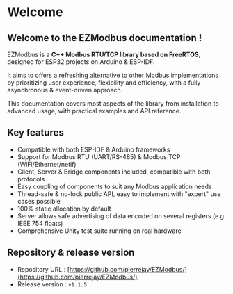 # Welcome

## Welcome to the EZModbus documentation !

EZModbus is a **C++ Modbus RTU/TCP library based on FreeRTOS**, designed for ESP32 projects on Arduino & ESP-IDF.

It aims to offers a refreshing alternative to other Modbus implementations by prioritizing user experience, flexibility and efficiency, with a fully asynchronous & event-driven approach.

This documentation covers most aspects of the library from installation to advanced usage, with practical examples and API reference.

## Key features

- Compatible with both ESP-IDF & Arduino frameworks
- Support for Modbus RTU (UART/RS-485) & Modbus TCP (WiFi/Ethernet/netif)
- Client, Server & Bridge components included, compatible with both protocols
- Easy coupling of components to suit any Modbus application needs
- Thread-safe & no-lock public API, easy to implement with "expert" use cases possible
- 100% static allocation by default
- Server allows safe advertising of data encoded on several registers (e.g. IEEE 754 floats)
- Comprehensive Unity test suite running on real hardware

## Repository & release version

* Repository URL : [https://github.com/pierrejay/EZModbus/](https://github.com/pierrejay/EZModbus/)
* Release version : `v1.1.5`

